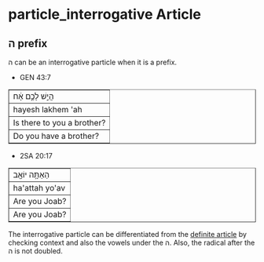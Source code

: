 # particle_interrogative Article
## ה prefix

ה can be an interrogative particle when it is a prefix.

* GEN 43:7
<table border="1" class="docutils">
<colgroup>
<col width="100%" />
</colgroup>
<tbody valign="top">
<tr class="row-odd"><td>הֲיֵ֣שׁ לָכֶ֣ם אָ֔ח</td>
</tr>
<tr class="row-even"><td>hayesh lakhem 'ah</td>
</tr>
<tr class="row-odd"><td>Is there to you a brother?</td>
</tr>
<tr class="row-even"><td>Do you have a brother?</td>
</tr>
</tbody>
</table>

* 2SA 20:17
<table border="1" class="docutils">
<colgroup>
<col width="100%" />
</colgroup>
<tbody valign="top">
<tr class="row-odd"><td>הַאַתָּ֥ה יוֹאָ֖ב</td>
</tr>
<tr class="row-even"><td>ha'attah yo'av</td>
</tr>
<tr class="row-odd"><td>Are you Joab?</td>
</tr>
<tr class="row-even"><td>Are you Joab?</td>
</tr>
</tbody>
</table>

The interrogative particle can be differentiated from the [definite article](https://git.door43.org/Door43/en-uhg/src/master/content/particle_definite_article/02.md) by checking context and also the vowels under the ה. Also, the radical after the ה is not doubled.
